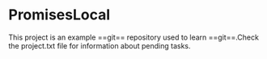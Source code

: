 # PromisesLocal

This project is an example ==git== repository used to learn ==git==.Check the project.txt file for information about pending tasks.

